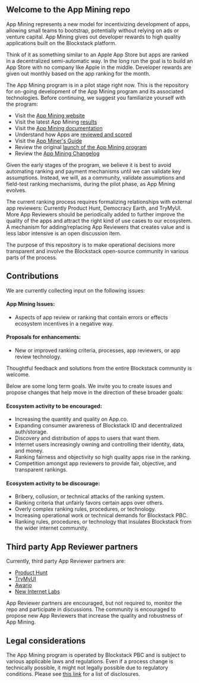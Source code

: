 
## Welcome to the App Mining repo

App Mining represents a new model for incentivizing development of apps, allowing small teams to bootstrap, potentially without relying on ads or venture capital. App Mining gives out developer rewards to high quality applications built on the Blockstack platform. 

Think of it as something similar to an Apple App Store but apps are ranked in a decentralized semi-automatic way. In the long run the goal is to build an App Store with no company like Apple in the middle. Developer rewards are given out monthly based on the app ranking for the month.

The App Mining program is in a pilot stage right now. This is the repository for on-going development of the App Mining program and its associated technologies. Before continuing, we suggest you familiarize yourself with the program:


- Visit the [App Mining website](https://app.co/mining)
- Visit the latest App Mining [results](https://app.co/mining/latest) 
- Visit the [App Mining documentation](https://docs.blockstack.org/develop/mining_intro.html) 
- Understand how Apps are [reviewed and scored](https://docs.blockstack.org/develop/app-reviewers.html) 
- Visit the [App Miner's Guide](https://docs.blockstack.org/community/app-miners-guide.html) 
- Review the original [launch of the App Mining program](https://blog.blockstack.org/app-mining-game-theory-algorithm-design/)
- Review the [App Mining Changelog](https://github.com/blockstack/app-mining/blob/master/CHANGELOG.md)

Given the early stages of the program, we believe it is best to avoid automating ranking and payment mechanisms until we can validate key assumptions. Instead, we will, as a community, validate assumptions and field-test ranking mechanisms, during the pilot phase, as App Mining evolves.

The current ranking process requires formalizing relationships with external app reviewers: Currently Product Hunt, Democracy Earth, and TryMyUI. More App Reviewers should be periodically added to further improve the quality of the apps and attract the right kind of use cases to our ecosystem. A mechanism for adding/replacing App Reviewers that creates value and is less labor intensive is an open discussion item.

The purpose of this repository is to make operational decisions more transparent and involve the Blockstack open-source community in various parts of the process. 

## Contributions

We are currently collecting input on the following issues:  

#### App Mining Issues: 
  - Aspects of app review or ranking that contain errors or effects ecosystem incentives in a negative way. 
#### Proposals for enhancements: 
  - New or improved ranking criteria, processes, app reviewers, or app review technology. 

Thoughtful feedback and solutions from the entire Blockstack community is welcome. 

Below are some long term goals. We invite you to create issues and propose changes that help move in the direction of these broader goals:

#### Ecosystem activity to be encouraged: 

- Increasing the quantity and quality on App.co. 
- Expanding consumer awareness of Blockstack ID and decentralized auth/storage. 
- Discovery and distribution of apps to users that want them. 
- Internet users increasingly owning and controlling their identity, data, and money. 
- Ranking fairness and objectivity so high quality apps rise in the ranking. 
- Competition amongst app reviewers to provide fair, objective, and transparent rankings. 

#### Ecosystem activity to be discourage: 

- Bribery, collusion, or technical attacks of the ranking system. 
- Ranking criteria that unfairly favors certain apps over others. 
- Overly complex ranking rules, procedures, or technology. 
- Increasing operational work or technical demands for Blockstack PBC. 
- Ranking rules, procedures, or technology that insulates Blockstack from the wider internet community. 

## Third party App Reviewer partners

Currently, third party App Reviewer partners are:

- [Product Hunt](https://blog.producthunt.com/only-the-best-dapps-were-joining-blockstack-s-app-reviewer-program-%EF%B8%8F-6085bea0f501)
- [TryMyUI](https://www.trymyui.com/blog/2019/01/09/trymyui-partners-with-blockstack-to-rate-blockchain-based-apps/)
- [Awario](https://blog.blockstack.org/introducing-awario-app-reviewer/)
- [New Internet Labs](https://blog.blockstack.org/introducing-new-internet-labs-the-digital-rights-reviewer-for-app-mining/)

App Reviewer partners are encouraged, but not required to, monitor the repo and participate in discussions. The community is encouraged to propose new App Reviewers that increase the quality and robustness of App Mining.

## Legal considerations

The App Mining program is operated by Blockstack PBC and is subject to various applicable laws and regulations. Even if a process change is technically possible, it might not legally possible due to regulatory conditions. Please see [this link](https://blog.blockstack.org/introducing-app-mining/) for a list of disclosures.
